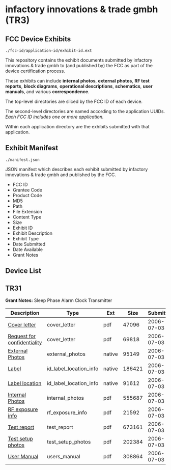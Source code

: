 # infactory innovations & trade gmbh (TR3)
## FCC Device Exhibits

```
./fcc-id/application-id/exhibit-id.ext
```

This repository contains the exhibit documents submitted by infactory innovations & trade gmbh to (and published by) the FCC as part of the device certification process.

These exhibits can include **internal photos**, **external photos**, **RF test reports**, **block diagrams**, **operational descriptions**, **schematics**, **user manuals**, and various **correspondence**.

The top-level directories are sliced by the FCC ID of each device.

The second-level directories are named according to the application UUIDs. *Each FCC ID includes one or more application.*

Within each application directory are the exhibits submitted with that application. 

## Exhibit Manifest

```
./manifest.json
```

JSON manifest which describes each exhibit submitted by infactory innovations & trade gmbh and published by the FCC.

- FCC ID
- Grantee Code
- Product Code
- MD5
- Path
- File Extension
- Content Type
- Size
- Exhibit ID
- Exhibit Description
- Exhibit Type
- Date Submitted
- Date Available
- Grant Notes

## Device List
## TR31
**Grant Notes:** Sleep Phase Alarm Clock Transmitter

| Description | Type | Ext | Size | Submitted | Available |
| ----------- | ---- | --- | ---- | --------- | --------- |
| [Cover letter](TR31/1cd630f0253620cfbeb08dda5fc14551/676688.pdf) | cover_letter | pdf | 47096 | 2006-07-03 | 2006-07-12 |
| [Request for confidentiality](TR31/1cd630f0253620cfbeb08dda5fc14551/676689.pdf) | cover_letter | pdf | 69818 | 2006-07-03 | 2006-07-12 |
| [External Photos](TR31/1cd630f0253620cfbeb08dda5fc14551/676692.native) | external_photos | native | 95149 | 2006-07-03 | 2006-07-12 |
| [Label](TR31/1cd630f0253620cfbeb08dda5fc14551/676679.native) | id_label_location_info | native | 186421 | 2006-07-03 | 2006-07-12 |
| [Label location](TR31/1cd630f0253620cfbeb08dda5fc14551/676691.native) | id_label_location_info | native | 91612 | 2006-07-03 | 2006-07-12 |
| [Internal Photos](TR31/1cd630f0253620cfbeb08dda5fc14551/676685.pdf) | internal_photos | pdf | 555687 | 2006-07-03 | 2006-07-12 |
| [RF exposure info](TR31/1cd630f0253620cfbeb08dda5fc14551/676686.pdf) | rf_exposure_info | pdf | 21592 | 2006-07-03 | 2006-07-12 |
| [Test report](TR31/1cd630f0253620cfbeb08dda5fc14551/676682.pdf) | test_report | pdf | 673161 | 2006-07-03 | 2006-07-12 |
| [Test setup photos](TR31/1cd630f0253620cfbeb08dda5fc14551/676683.pdf) | test_setup_photos | pdf | 202384 | 2006-07-03 | 2006-07-12 |
| [User Manual](TR31/1cd630f0253620cfbeb08dda5fc14551/676684.pdf) | users_manual | pdf | 308864 | 2006-07-03 | 2006-07-12 |

